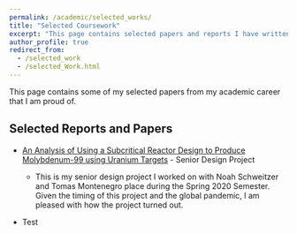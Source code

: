 ```yaml
---
permalink: /academic/selected_works/
title: "Selected Coursework"
excerpt: "This page contains selected papers and reports I have written fpor my various courses."
author_profile: true
redirect_from: 
  - /selected_work
  - /selected_Work.html
---
```


This page contains some of my selected papers from my academic career that I am proud of.

## Selected Reports and Papers

+ [An Analysis of Using a Subcritical Reactor Design to Produce Molybdenum-99 using Uranium Targets](/files/Senior_Design_NTP___Final_Draft___Updated.pdf) - Senior Design Project
  - This is my senior design project I worked on with Noah Schweitzer and Tomas Montenegro place during the Spring 2020 Semester. Given the timing of this project and the global pandemic, I am pleased with how the project turned out. 

+ Test 
  
